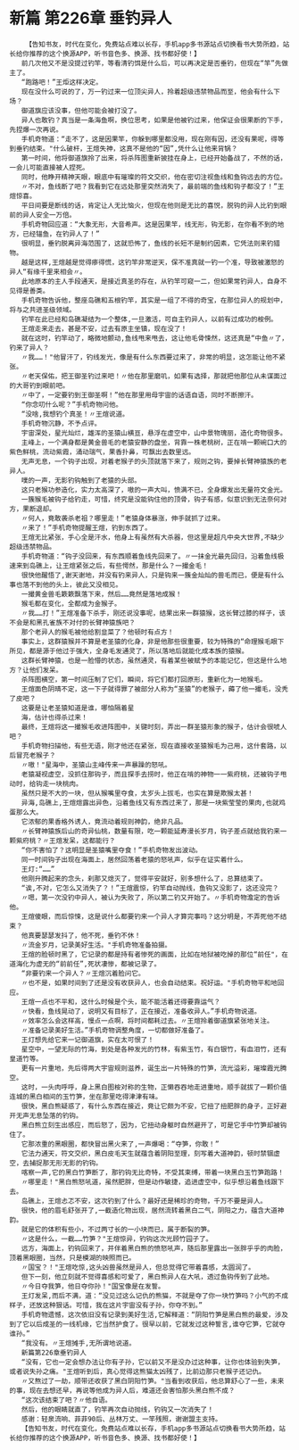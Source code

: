 # 新篇 第226章 垂钓异人
        【告知书友，时代在变化，免费站点难以长存，手机app多书源站点切换看书大势所趋，站长给你推荐的这个换源APP，听书音色多、换源、找书都好使！】
       前几次他又不是没提过钓竿，等看清钓饵是什么后，可以再决定是否垂钓，但现在“竿”先做主了。
       “跑路吧！”王炬这样决定。
       现在没什么可说的了，万一钓过来一位顶尖异人，拎着超级违禁物品而至，他会有什么下场？
       御道旗应该没事，但他可能会被打没了。
       异人也敢钓？真当是一条海鱼啊，换位思考，如果是他被钓过来，他保证会很果断的下手，先捏爆一次再说。
       手机奇物道：“走不了，这是因果竿，你躲到哪里都没用，现在刚有因，还没有果呢，得等到垂钓结束。"什么破杆，王煊失神，这真不是他的“因”,凭什么让他来背锅？
       第一时间，他将御道旗拎了出来，将杀阵图重新披挂在身上，已经开始备战了，不然的话，一会儿可能直接被人捏死。
       同时，他睁开精神天眼，眼底中有璀璨的符文交织，他在密切注视鱼线和鱼钩远去的方位。
       〃不对，鱼线断了吧？我看到它在远处那里突然消失了，最前端的鱼线和钩子都没了！”王煊惊喜。
       平日间要是断线的话，肯定让人无比恼火，但现在他则是无比的喜悦，脱钩的异人比钓到眼前的异人安全一万倍。
       手机奇物回应道：“大象无形，大音希声。这是因果竿，线无形，钩无影，在你看不到的地方，已经锚鱼，在钓异人了！”
       很明显，垂钓脱离异海范围了，这就恐怖了，鱼线的长短不是制约因素，它凭法则来钓猎物。
       越是这样,王煊越是觉得瘆得慌，这钓竿非常逆天，保不准真就一钓一个准，导致被激怒的异人“有缘千里来相会〃。
       此地原本的主人手段通天，是接近真圣的存在，从钓竿可窥一二，但如果常钓异人，自身不见得是善类。
       手机奇物告诉他，整座岛礁和五根钓竿，其实是一组了不得的奇宝，在那位异人的规划中，将与之共进圣级领域。
       钓竿在此已经和岛礁凝结为一个整体,一旦激活，可自主钓异人，以前有过成功的桉例。
       王煊走来走去，甚是不安，过去有原主坐镇，现在没了！
       就在这时，钓竿动了，略微地颤动,鱼线甩来甩去，这让他毛骨悚然，这还真是“中鱼〃了，钓来了异人？
       〃我……！"他冒汗了，钓线发光，像是有什么东西要过来了，非常的明显，这怎能让他不紧张。
       〃老天保佑，把王御圣钓过来吧！〃他在那里磨叽，如果有选择，那就把他那位从未谋面过的大哥钓到眼前吧。
       〃中了，一定要钓到王御圣啊！”他在那里用母宇宙的话语自语，同时不断擦汗。
       “你念叨什么呢？”手机奇物问他。
       “没啥,我想钓个真圣！〃王煊说道。
       手机奇物沉静，不予点评。
       宇宙深处，星光灿烂，雄浑的圣猿山横亘，悬浮在虚空中，山中景物瑰丽，造化奇物很多。
       主峰上，一个满身都是黄金兽毛的老猿安静的盘坐，背靠一株老桃树，正在啃一颗碗口大的紫色鲜桃，流动紫霞，涌动瑞气，果香扑鼻，可飘出去数里远。
       无声无息，一个钩子出现，对着老猴子的头顶就落下来了，规则之钩，要掉长臂神猿族的老异人。
       噗的一声，无影钓钩触到了老猿的头部。
       这只老猴功参造化，实力太高深了，嗷的一声大叫，愤满不已，全身爆发出无量符文金光。
       一簇猴毛被钩子给钓走，可惜，终究是没能钩住他的顶骨，钩子有感，似意识到无法奈何对方，果断退却。
       〃何人，竟敢袭杀老祖？哪里走！”老猿身体暴涨，伸手就抓了过来。
       〃来了！”手机奇物提醒王煊，钓到东西了。
       王煊无比紧张，手心全是汗水，他身上有虽然有大杀器，但这里是超凡中央大世界,不缺少超级违禁物品。
       手机奇物道：“钩子没回来，有东西顺着鱼线先回来了。〃一抹金光最先回归，沿着鱼线极速来到岛礁上，让王煊紧张之后，有些愕然，那是什么？一撮金毛！
       很快他醒悟了,谢天谢地，并没有钓来异人，只是钩来一簇金灿灿的兽毛而已，便是有什么事也落不到他的头上，彼此又没相见。
       一撮黄金兽毛簌簌飘落下来，然后……竟然是落地成猴！
       猴毛都在变化，全都成为金猴子。
       〃我……打！”王煊准备下杀手，刚还说没事呢，结果出来一群猿猴，这长臂过膝的样子，该不会是和黑孔雀族不对付的长臂神猿族吧？
       那个老异人的猴毛被他给割韭菜了？他顿时有点方！
       事实上，这群猿猴并不算是老圣猿的化身，非是他那些很重要，较为特殊的“命理猴毛眼下所见，都是源于他过于强大，全身毛发通灵了，所以落地后就能化成本族的猿猴。
       这群长臂神猿，也是一脸懵的状态，虽然通灵，有着某些被赋予的本能记忆，但这是什么地方？让他们发呆。
       杀阵图横空，第一时间压制了它们，瞬间，将它们都打回原形，重新化为一地猴毛。
       王煊面色阴晴不定，这一下子就得罪了被部分人称为“圣猿”的老猴子，薅了他一撮毛，没秃了皮吧？
       这要是让老圣猿知道是谁，哪怕隔着星
       海，估计也得杀过来！
       最终，王煊将这一撮猴毛收进阵图中，关键时刻，弄出一群圣猿形象的猴子，估计会很唬人吧？
       手机奇物扫描他，有些无语，刚才他还在紧张，现在直接收圣猿猴毛为己用，这什套路，以后冒充老猴子？
       〃嗷！"星海中，圣猿山主峰传来一声暴躁的怒吼。
       老猿凝视虚空，没抓住那钩子，而且探手去捞时，他正在啃的神物一一紫府桃，还被钩子甩动时，给钩走一块桃肉。
       虽然只是不大的一块，但从猴嘴里夺食，太岁头上拔毛，也实在算是欺猴太甚！
       异海,岛礁上,王煊煊露出异色，沿着鱼线又有东西过来了，那是一块紫莹莹的果肉,也就鸡蛋那么大。
       它浓郁的果香格外诱人，竟流动着规则神韵，绝非凡品。
       〃长臂神猿族后山的奇异仙桃，数量有限，吃一颗能延寿漫长岁月，钩子差点就给我钓来一颗紫府桃？〃王煊发呆，这都能行？
       “你不害怕了？这明显是圣猿嘴里夺食！”手机奇物发出波动。
       同一时间钩子出现在海面上，居然回荡着老猿的怒吼声，似乎在证实着什么。
       王灯:“……”
       他刚升腾起来的念头，刹那又熄灭了，觉得平安就好，别多想什么了，总算结束了。
       “诶,不对，它怎么又消失了？！”王煊震惊，钓竿自动抛线，鱼钩又没影了，这还没完？
       〃嗯，第一次没钓中异人，被认为失败了，所以第二钓又开始了。〃手机奇物澹定的告诉他。
       王煊傻眼，而后惊悚，这是说什么都要钓来一个异人才算完事吗？这分明是，不弄死他不结束？
       他真要瑟瑟发抖了，他不死，垂钓不休！
       〃流金岁月，记录美好生活。"手机奇物准备拍摄。
       王煊的脸顿时黑了，它记录的都是持有者惨死的画面，比如在地狱被吃掉的那位“前任"，在道海化为虚无的“前前任”,死状凄惨，都被记录了。
       “非要钓来一个异人？〃王煊沉着脸问它。
       〃也不是，如果时间到了还是没有收获异人，也会自动结束。祝好运。"手机奇物平和地回应。
       王煊一点也不平和，这什么时候是个头，能不能活着还得要靠运气？
       〃快看，鱼线晃动了，说明又有目标了，正在接近，准备收异人。”手机奇物说道。
       〃效率怎么会这样高，慢点一点啊，将时间都耗过去。〃王煊拎着御道旗紧张地关注。
       〃准备记录美好生活。”手机奇物调整角度，一切都做好准备了。
       王灯想先给它来一记御道旗，实在太可恨了！
       星空中，一望无际的竹海，到处是各种发光的竹林，有紫玉竹，有白银竹，有血泪竹，还有皇道竹等。
       更有一片重地，先后得两大宇宙规则滋养，诞生出一片特殊的竹笋，流光溢彩，璀璨霞光腾空。
       这时，一头肉呼呼，身上黑白图桉对称的生物，正懒吞吞地走进重地，顺手就拔了一颗价值连城的黑白相间的玉竹笋，坐在那里吃得津津有味。
       很快，黑白熊疑惑了，有什么东西在接近，竟让它颇为不安，它扭了扭肥胖的身子，正好避开无声无息坠落的钓钩。
       黑白熊立刻生出感应，而后怒了，因为，它扭动身躯时自然避开了，可是它手中竹笋却被钩住了。
       它那浓重的黑眼圈，都快冒出黑火来了,一声爆喝：“夺笋，你敢！”
       它法力通天，符文交织，黑白皮毛天生就蕴含着阴阳至理，刻写着大道神韵，顿时禁锢虚空，去捕捉那无形无影的钓钩。
       喀察一声,它的黑白竹笋断了，那钓钩无比奇特，不受其束缚，带着一块黑白玉竹笋跑路！
       〃哪里走！"黑白熊怒吼道，虽然肥胖，但是动作敏捷，追进虚空中，似乎想沿着鱼线跟下去。
       岛礁上，王煊忐忑不安，这次钓到了什么？最好还是稀珍的奇物，千万不要是异人。
       很快，他的眉毛舒张开了,一截造化物出现，居然流转着黑白二气，阴阳之力，蕴含大道神韵。
       就是它的体积有些小，不过两寸长的一小块而已，属于断裂的笋。
       〃这是什么，一截……竹笋？"王煊惊异，钓钩这次光顾竹园子了。
       远方，海面上，钓钩回来了，并伴着黑白熊的愤怒吼声，随后那里露出一张胖乎乎的肉脸，顶着黑眼圈，当然，只是模湖的映照而已。
       〃国宝？！"王煊吃惊,这头凶兽虽然是异人，但总觉得它带着喜感，太圆润了。
       但下一刻，他立刻就不觉得喜感和可爱了，黑白熊异人在大吼，透过鱼钩传到了此地。
       〃今日夺我笋，他日夺你孙！"国宝像是在发誓。
       王灯发呆,而后不满，道：“没见过这么记仇的熊猫，不就是夺了你一块竹笋吗？小气的不成样子，还放这种狠话。可惜，我在这片宇宙没有子孙，你夺不到。”
       手机奇物遗憾，这次依旧没有记录到美好生活,它解释道：“阴阳竹笋是黑白熊的最爱，涉及到了它以后成圣的一线机缘，它当然护食了。很早以前，它就发过这种誓言,谁夺它笋，它就夺谁孙。”
       “我没有。〃王煊摊手,无所谓地说道。
       新篇第226章垂钓异人
       “没有，它也一定会想办法让你有子孙，它以前又不是没办过这种事，让你也体验到失笋，或者说失孙之痛。"王煊听到后，真心觉得这熊猫太凶残了，比前边那只老猴子还记仇。
       〃又熬过了一劫，顺带还收获了黑白阴阳竹笋。"当看到收获后，他总算舒心了一些，未来的事，现在去想还早，再说等他成为异人后，难道还会害怕那头黑白熊不成？
       “这次该结束了吧？〃他自语。
       然后，他的眼睛就直了，钓竿再次自动抛线，钓钩又一次消失了！
       感谢：轻泉流响、菲菲90后、丛林万丈、一竿残照，谢谢盟主支持。
       【告知书友，时代在变化，免费站点难以长存，手机app多书源站点切换看书大势所趋，站长给你推荐的这个换源APP，听书音色多、换源、找书都好使！】